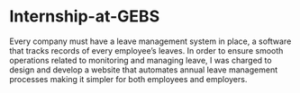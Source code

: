 # Internship-at-GEBS

Every company must have a leave management system in place,
a software that tracks records of every employee’s leaves. In order to
ensure smooth operations related to monitoring and managing leave, I was
charged to design and develop a website that automates annual leave
management processes making it simpler for both employees and
employers.

